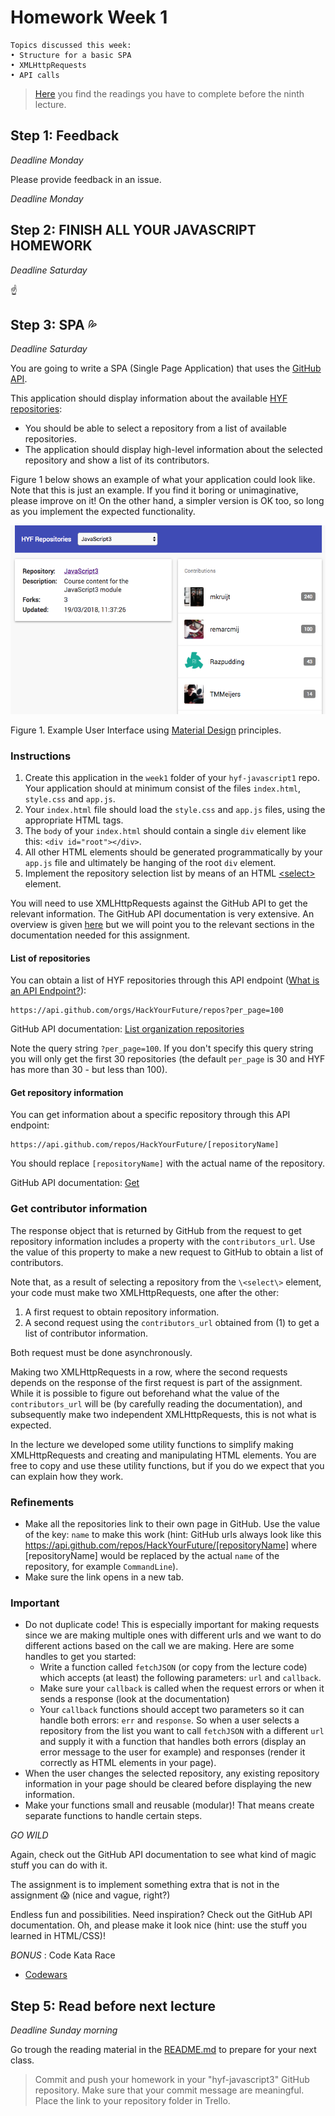 # Homework Week 1

```
Topics discussed this week:
• Structure for a basic SPA
• XMLHttpRequests
• API calls
```


>[Here](/Week3/README.md) you find the readings you have to complete before the ninth lecture.

## Step 1: Feedback

_Deadline Monday_

Please provide feedback in an issue.

_Deadline Monday_

## Step 2: FINISH ALL YOUR JAVASCRIPT HOMEWORK

_Deadline Saturday_

:point_up:

## Step 3: SPA :sweat_drops:

_Deadline Saturday_

You are going to write a SPA (Single Page Application) that uses the [GitHub API](https://developer.github.com/guides/getting-started/).

This application should display information about the available [HYF repositories](https://github.com/hackyourfuture):

- You should be able to select a repository from a list of available repositories.
- The application should display high-level information about the selected repository and show a list of its contributors.

Figure 1 below shows an example of what your application could look like. Note that this is just an example. If you find it boring or unimaginative, please improve on it! On the other hand, a simpler version is OK too, so long as you implement the expected functionality.

![UI Example](./assets/hyf-github.png)

Figure 1. Example User Interface using [Material Design](https://material.io/guidelines/) principles.

### Instructions

1. Create this application in the `week1` folder of your `hyf-javascript1` repo. Your application should at minimum consist of the files `index.html`, `style.css` and `app.js`.
2. Your `index.html` file should load the `style.css` and `app.js` files, using the appropriate HTML tags.
3. The `body` of your `index.html` should contain a single `div` element like this: `<div id="root"></div>`.
4. All other HTML elements should be generated programmatically by your `app.js` file and ultimately be hanging of the root `div` element.
5. Implement the repository selection list by means of an HTML [\<select\>](https://developer.mozilla.org/en-US/docs/Web/HTML/Element/select) element.

You will need to use XMLHttpRequests against the GitHub API to get the relevant information. The GitHub API documentation is very extensive. An overview is given [here](https://developer.github.com/v3/) but we will point you to the relevant sections in the documentation needed for this assignment.

#### List of repositories

You can obtain a list of HYF repositories through this API endpoint ([What is an API Endpoint?](https://teamtreehouse.com/community/what-is-an-api-endpoint)):

```
https://api.github.com/orgs/HackYourFuture/repos?per_page=100
```

GitHub API documentation: [List organization repositories](https://developer.github.com/v3/repos/#list-organization-repositories)

Note the query string `?per_page=100`. If you don't specify this query string you will only get the first 30 repositories (the default `per_page` is 30 and HYF has more than 30 - but less than 100).

#### Get repository information

You can get information about a specific repository through this API endpoint:

```
https://api.github.com/repos/HackYourFuture/[repositoryName]
```

You should replace `[repositoryName]` with the actual name of the repository.

GitHub API documentation: [Get](https://developer.github.com/v3/repos/#get)

### Get contributor information

The response object that is returned by GitHub from the request to get repository information includes a property with the `contributors_url`. Use the value of this property to make a new request to GitHub to obtain a list of contributors.

Note that, as a result of selecting a repository from the `\<select\>` element, your code must make two XMLHttpRequests, one after the other:

1. A first request to obtain repository information.
2. A second request using the `contributors_url` obtained from (1) to get a list of contributor information.

Both request must be done asynchronously.

Making two XMLHttpRequests in a row, where the second requests depends on the response of the first request is part of the assignment. While it is possible to figure out beforehand what the value of the `contributors_url` will be (by carefully reading the documentation), and subsequently make two independent XMLHttpRequests, this is not what is expected.

In the lecture we developed some utility functions to simplify making XMLHttpRequests and creating and manipulating HTML elements. You are free to copy and use these utility functions, but if you do we expect that you can explain how they work.

### Refinements

- Make all the repositories link to their own page in GitHub. Use the value of the key: `name` to make this work (hint: GitHub urls always look like this https://api.github.com/repos/HackYourFuture/[repositoryName] where [repositoryName] would be replaced by the actual `name` of the repository, for example `CommandLine`).
- Make sure the link opens in a new tab.


### Important

- Do not duplicate code! This is especially important for making requests since we are making multiple ones with different urls and we want to do different actions based on the call we are making. Here are some handles to get you started:
  - Write a function called `fetchJSON` (or copy from the lecture code) which accepts (at least) the following parameters: `url` and `callback`.
  - Make sure your `callback` is called when the request errors or when it sends a response (look at the documentation)
  - Your `callback` functions should accept two parameters so it can handle both errors: `err` and `response`.
  So when a user selects a repository from the list you want to call `fetchJSON` with a different `url` and supply it with a function that handles both errors (display an error message to the user for example) and responses (render it correctly as HTML elements in your page).
- When the user changes the selected repository, any existing repository information in your page should be cleared before displaying the new information.
- Make your functions small and reusable (modular)! That means create separate functions to handle certain steps.

_GO WILD_

Again, check out the GitHub API documentation to see what kind of magic stuff you can do with it.

The assignment is to implement something extra that is not in the assignment :scream: (nice and vague, right?)

Endless fun and possibilities. Need inspiration? Check out the GitHub API documentation. Oh, and please make it look nice (hint: use the stuff you learned in HTML/CSS)!


_BONUS_ : Code Kata Race

- [Codewars](https://www.codewars.com/collections/hyf-homework-number-2)


## Step 5: Read before next lecture

_Deadline Sunday morning_

Go trough the reading material in the [README.md](/Week2/README.md) to prepare for your next class.

>Commit and push your homework in your "hyf-javascript3" GitHub repository.
Make sure that your commit message are meaningful.
Place the link to your repository folder in Trello.